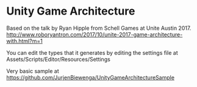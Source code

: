 # Unity Game Architecture

Based on the talk by Ryan Hipple from Schell Games at Unite Austin 2017.  
http://www.roboryantron.com/2017/10/unite-2017-game-architecture-with.html?m=1

You can edit the types that it generates by editing the settings file at Assets/Scripts/Editor/Resources/Settings

Very basic sample at https://github.com/JurjenBiewenga/UnityGameArchitectureSample
